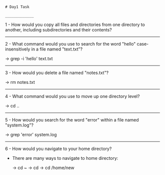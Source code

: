                                                                                          # Day1 Task
                                                                                       _____________





1 - How would you copy all files and directories from one directory to another, including subdirectories and their contents?



_____________________________________________________________________________________________________

2 - What command would you use to search for the word "hello" case-insensitively in a file named "text.txt"?

   -> grep -i 'hello' text.txt

_____________________________________________________________________________________________________
 
3 - How would you delete a file named "notes.txt"?

   -> rm  notes.txt
_____________________________________________________________________________________________________

4 - What command would you use to move up one directory level?

   ->  cd ..
_____________________________________________________________________________________________________

5 - How would you search for the word "error" within a file named "system.log"?

   -> grep 'error' system.log
_____________________________________________________________________________________________________

6 - How would you navigate to your home directory?

- There are many ways to navigate to home directory:
  
   -> cd ~
   -> cd 
   -> cd /home/new
  






